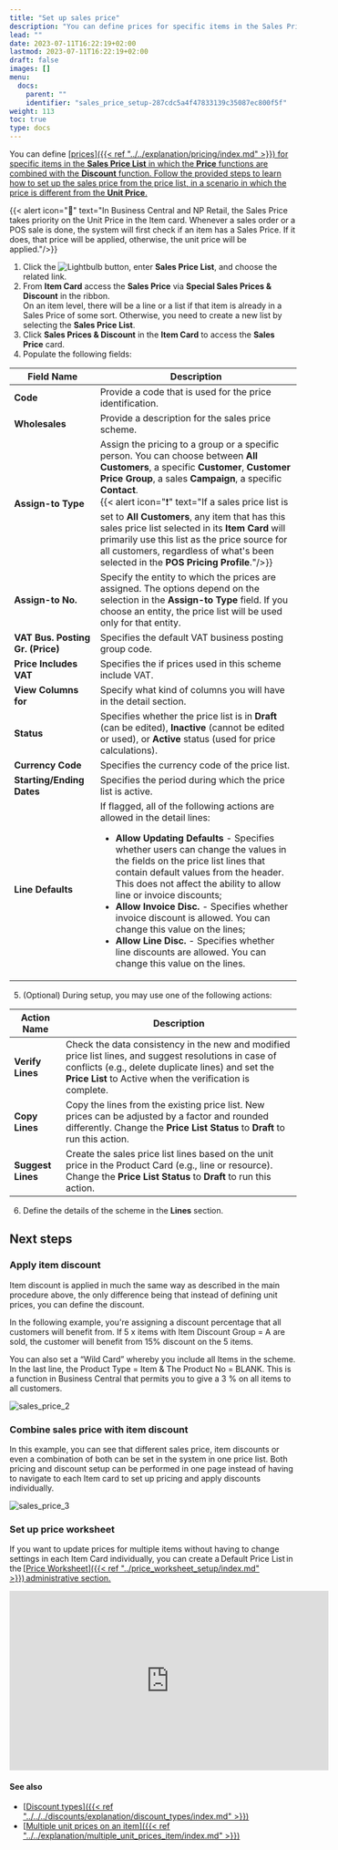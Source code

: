 ```yaml
---
title: "Set up sales price"
description: "You can define prices for specific items in the Sales Price List in which the Price functions are combined with the Discount function."
lead: ""
date: 2023-07-11T16:22:19+02:00
lastmod: 2023-07-11T16:22:19+02:00
draft: false
images: []
menu:
  docs:
    parent: ""
    identifier: "sales_price_setup-287cdc5a4f47833139c35087ec800f5f"
weight: 113
toc: true
type: docs
---
```


You can define [<ins>prices<ins>]({{< ref "../../explanation/pricing/index.md" >}}) for specific items in the **Sales Price List** in which the **Price** functions are combined with the **Discount** function. Follow the provided steps to learn how to set up the sales price from the price list, in a scenario in which the price is different from the **Unit Price**.

{{< alert icon="📝" text="In Business Central and NP Retail, the Sales Price takes priority on the Unit Price in the Item card. Whenever a sales order or a POS sale is done, the system will first check if an item has a Sales Price. If it does, that price will be applied, otherwise, the unit price will be applied."/>}}

1. Click the ![Lightbulb](Lightbulb_icon.PNG) button, enter **Sales Price List**, and choose the related link. 
2. From **Item Card** access the **Sales Price** via **Special Sales Prices & Discount** in the ribbon.      
   On an item level, there will be a line or a list if that item is already in a Sales Price of some sort. Otherwise, you need to create a new list by selecting the **Sales Price List**.
3. Click **Sales Prices & Discount** in the **Item Card** to access the **Sales Price** card.      
4. Populate the following fields:

| Field Name      | Description |
| ----------- | ----------- |
| **Code**  | Provide a code that is used for the price identification. | 
| **Wholesales** | Provide a description for the sales price scheme. |
| **Assign-to Type** | Assign the pricing to a group or a specific person. You can choose between **All Customers**, a specific **Customer**, **Customer Price Group**, a sales **Campaign**, a specific **Contact**. <br/> {{< alert icon="❗" text="If a sales price list is set to <b>All Customers</b>, any item that has this sales price list selected in its <b>Item Card</b> will primarily use this list as the price source for all customers, regardless of what's been selected in the <b>POS Pricing Profile</b>."/>}} |
| **Assign-to No.** | Specify the entity to which the prices are assigned. The options depend on the selection in the **Assign-to Type** field. If you choose an entity, the price list will be used only for that entity. |
| **VAT Bus. Posting Gr. (Price)** | Specifies the default VAT business posting group code. |
| **Price Includes VAT** | Specifies the if prices used in this scheme include VAT. |
| **View Columns for** | Specify what kind of columns you will have in the detail section. |
| **Status** | Specifies whether the price list is in **Draft** (can be edited), **Inactive** (cannot be edited or used), or **Active** status (used for price calculations). |
| **Currency Code** | Specifies the currency code of the price list. |
| **Starting/Ending Dates** | Specifies the period during which the price list is active. |
| **Line Defaults** | If flagged, all of the following actions are allowed in the detail lines: <ul> <li> **Allow Updating Defaults** - Specifies whether users can change the values in the fields on the price list lines that contain default values from the header. This does not affect the ability to allow line or invoice discounts; </li> <li> **Allow Invoice Disc.** - Specifies whether invoice discount is allowed. You can change this value on the lines; </li> <li> **Allow Line Disc.** - Specifies whether line discounts are allowed. You can change this value on the lines. </li> </ul> |

5. (Optional) During setup, you may use one of the following actions: 

| Action Name      | Description |
| ----------- | ----------- |
| **Verify Lines** | Check the data consistency in the new and modified price list lines, and suggest resolutions in case of conflicts (e.g., delete duplicate lines) and set the **Price List** to Active when the verification is complete. |
| **Copy Lines** | Copy the lines from the existing price list. New prices can be adjusted by a factor and rounded differently. Change the **Price List Status** to **Draft** to run this action. |
| **Suggest Lines** | Create the sales price list lines based on the unit price in the Product Card (e.g., line or resource). Change the **Price List Status** to **Draft** to run this action. |

6. Define the details of the scheme in the **Lines** section.       



## Next steps

### Apply item discount

Item discount is applied in much the same way as described in the main procedure above, the only difference being that instead of defining unit prices, you can define the discount.

In the following example, you're assigning a discount percentage that all customers will benefit from. If 5 x items with Item Discount Group = A are sold, the customer will benefit from 15% discount on the 5 items. 

You can also set a “Wild Card” whereby you include all Items in the scheme. In the last line, the Product Type = Item & The Product No = BLANK. This is a function in Business Central that permits you to give a 3 % on all items to all customers.

![sales_price_2](sales_price_2.PNG)

### Combine sales price with item discount

In this example, you can see that different sales price, item discounts or even a combination of both can be set in the system in one price list. 
Both pricing and discount setup can be performed in one page instead of having to navigate to each Item card to set up pricing and apply discounts individually. 

![sales_price_3](sales_price_3.PNG)

### Set up price worksheet

If you want to update prices for multiple items without having to change settings in each Item Card individually, you can create a Default Price List in the [<ins>Price Worksheet<ins>]({{< ref "../price_worksheet_setup/index.md" >}}) administrative section. 

<iframe width="560" height="315" src="https://www.youtube.com/embed/DZFlAhoDlvI?si=EgGfm-5626PUCbkm" title="YouTube video player" frameborder="0" allow="accelerometer; autoplay; clipboard-write; encrypted-media; gyroscope; picture-in-picture; web-share" allowfullscreen></iframe>

#### See also

- [<ins>Discount types<ins>]({{< ref "../../../discounts/explanation/discount_types/index.md" >}})
- [<ins>Multiple unit prices on an item<ins>]({{< ref "../../explanation/multiple_unit_prices_item/index.md" >}})